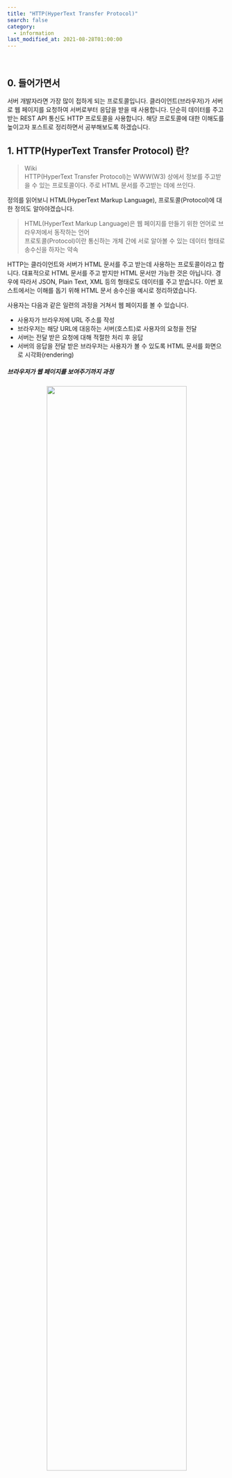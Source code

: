 ```yaml
---
title: "HTTP(HyperText Transfer Protocol)"
search: false
category:
  - information
last_modified_at: 2021-08-28T01:00:00
---
```


<br>

## 0. 들어가면서

서버 개발자라면 가장 많이 접하게 되는 프로토콜입니다. 
클라이언트(브라우저)가 서버로 웹 페이지를 요청하여 서버로부터 응답을 받을 때 사용합니다. 
단순히 데이터를 주고 받는 REST API 통신도 HTTP 프로토콜을 사용합니다. 
해당 프로토콜에 대한 이해도를 높이고자 포스트로 정리하면서 공부해보도록 하겠습니다.

## 1. HTTP(HyperText Transfer Protocol) 란?

> Wiki<br>
> HTTP(HyperText Transfer Protocol)는 WWW(W3) 상에서 정보를 주고받을 수 있는 프로토콜이다. 주로 HTML 문서를 주고받는 데에 쓰인다.

정의를 읽어보니 HTML(HyperText Markup Language), 프로토콜(Protocol)에 대한 정의도 알아야겠습니다. 

> HTML(HyperText Markup Language)은 웹 페이지를 만들기 위한 언어로 브라우저에서 동작하는 언어<br>
> 프로토콜(Protocol)이란 통신하는 개체 간에 서로 알아볼 수 있는 데이터 형태로 송수신을 하자는 약속 

HTTP는 클라이언트와 서버가 HTML 문서를 주고 받는데 사용하는 프로토콜이라고 합니다. 
대표적으로 HTML 문서를 주고 받지만 HTML 문서만 가능한 것은 아닙니다.
경우에 따라서 JSON, Plain Text, XML 등의 형태로도 데이터를 주고 받습니다. 
이번 포스트에서는 이해를 돕기 위해 HTML 문서 송수신을 예시로 정리하였습니다.

사용자는 다음과 같은 일련의 과정을 거쳐서 웹 페이지를 볼 수 있습니다. 
- 사용자가 브라우저에 URL 주소를 작성
- 브라우저는 해당 URL에 대응하는 서버(호스트)로 사용자의 요청을 전달
- 서버는 전달 받은 요청에 대해 적절한 처리 후 응답
- 서버의 응답을 전달 받은 브라우저는 사용자가 볼 수 있도록 HTML 문서를 화면으로 시각화(rendering)

##### 브라우저가 웹 페이지를 보여주기까지 과정
<p align="center"><img src="/images/http-1.JPG" width="80%"></p>

## 2. HTTP의 약속된 데이터 형태

### 2.1. 클라이언트 요청
클라이언트는 다음과 같은 메세지 형태로 서버에게 데이터를 요청합니다.
- Request Line - 요청 방법(method), 경로, 프로토콜 버전
- Request Headers - 기타 헤더 정보
- Request Message Body - 사용자가 추가적으로 전달하는 정보

<p align="center"><img src="/images/http-2.JPG" width="70%"></p>
<center>이미지 출처, HTTP Message Format 형식(Request Message & Response Message)</center><br>

### 2.2. 서버 응답
서버는 다음과 같은 메세지 형태로 클라이언트에게 응답합니다.
- Status Line - 프로토콜 버전, 상태 코드, 상태 메세지
- Response Header - 기타 헤더 정보
- Response Body - 서버가 클라이언트에게 전달하는 정보

<p align="center"><img src="/images/http-3.JPG" width="70%"></p>
<center>이미지 출처, HTTP Message Format 형식(Request Message & Response Message)</center><br>

## 3. HTTP 특징
HTTP 통신은 어떤 특징이 있는지 알아보겠습니다. 

### 3.1. 비연결성(Connectionless)
클라이언트와 서버가 연결을 맺은 후 서버가 응답을 마치면 맺은 연결을 끊어버리는 것을 의미합니다. 
서버는 불특정 다수의 클라이언트를 위해 서비스를 제공합니다. 
한번 요청한 클라이언트와 연결을 계속 유지하는 것은 리소스 사용 측면에서 서버에게 많은 부담을 줍니다. 
그렇기에 서버는 클라이언트의 요청에 대한 응답 후 연결을 유지하지 않습니다. 

클라이언트 입장에서 생각하면 조금 불편함이 있습니다. 
비연결성 특징은 클라이언트가 아직 필요한 요청이 더 있음에도 불구하고 매 요청마다 새로운 연결/해제 과정을 수행시킵니다.

<p align="center"><img src="/images/http-4.JPG" width="30%"></p>

### 3.2. 무상태(Stateless)
HTTP 통신의 비연결성으로 인해 발생하는 특징입니다. 
서버는 클라이언트의 요청에 대해 응답 후 연결을 유지하지 않기 때문에 클라이언트의 상태를 모릅니다. 
서버 입장에서는 항상 새로운 클라이언트입니다. 
이런 특징은 클라이언트에게 편리한 서비스를 제공하는데 제약을 주는데 이를 해결하기 위한 것이 쿠키(Cookie)와 세션(Session)입니다. 
자세한 내용은 [쿠키(Cookie)와 세션(Session)][cookie-and-session-link] 포스트를 읽어보시면 좋을 것 같습니다.

<p align="center"><img src="/images/http-5.JPG" width="30%"></p>

## 4. HTTP 동작 과정
1. 사용자가 웹 브라우저를 통해 찾고 싶은 웹 페이지의 URL 주소를 입력합니다.
1. 사용자가 입력한 URL 주소 중에서 도메인 네임(domain name) 부분을 DNS 서버에서 검색합니다.
  - 예를 들어 https://www.naver.com/ 인 경우에 도메인 이름은 naver.com 입니다.
  - 실제 네트워크에서 통신은 IP 주소를 기반으로 수행되기 때문에 해당 URL과 매칭되는 IP 주소를 DNS 서버에서 찾아야합니다.
1. DNS 서버에서 해당 도메인 네임에 해당하는 IP 주소를 찾아 사용자가 입력한 URL 정보와 함께 전달합니다.
1. 웹 페이지 URL 정보와 전달받은 IP 주소는 HTTP 프로토콜을 사용하여 HTTP 요청 메시지를 생성합니다.
1. 해당 IP 주소를 가진 서버로 전달된 HTTP 요청 메세지는 HTTP 프로토콜을 사용하여 URL 정보로 변환됩니다.
1. 서버는 해당 요청에 대해 적절한 수행 후 클라이언트에게 HTTP 응답 메세지를 전달합니다.
1. HTTP 응답은 다시 네트워크를 거쳐 클라이언트에게 전달됩니다.
1. 클라이언트에게 도착한 HTTP 응답 메세지는 HTTP 프로토콜에 의해 웹 페이지 데이터로 변환됩니다. 
1. 변환된 웹 페이지 데이터는 웹 브라우저에 의해 출력되어 사용자가 이를 볼 수 있습니다.

<p align="center"><img src="/images/http-6.JPG" width="80%"></p>
<center>이미지 출처, http://tcpschool.com/webbasic/works</center><br>

## 5. HTTP Method
클라이언트가 서버로 요청하는 방식을 의미합니다. 
어떤 요청 방법들이 있는지 확인해보도록 하겠습니다. 

### 5.1. 주요 메소드
가장 많이 사용되는 요청 방식들입니다. 
알고 있어야하고 각 메소드들이 어떤 특징을 가지는지 파악하고 있어야합니다.

#### 5.1.1. GET 메소드
- 서버 측에 존재하는 자원에 대한 요청입니다.
- 요청 파라미터가 URL에 노출되어 보안에 취약합니다.

#### 5.1.2. POST 메소드
- 새로운 자원을 생성할 때 사용합니다.
- 클라이언트는 서버로 정보를 보낼 때 HTTP BODY에 담아서 제출합니다.
- 새로운 자원이 생기면 **`Location:`** 헤더에 새로이 작성된 리소스의 URL 주소 정보를 담아 응답합니다.

#### 5.1.3. PUT 메소드
- 존재하는 자원에 대한 변경합니다.
- POST 방식처럼 정보를 제출하지만 정보 갱신 위주로 사용됩니다.
- PUT 메소드는 클라이언트가 서버 측 구현에 관여하는 것이므로 통상 세밀한 POST 메소드를 주로 사용합니다.

#### 5.1.4. DELETE 메소드
- 존재하는 자원에 대한 삭제를 요청할 때 사용합니다.
- 서버는 요청에 해당하는 리소스를 삭제합니다.
- 통상 동일한 구현이 가능한 POST 메소드 방식으로 대체됩니다.

### 5.2. 기타 메소드
주로 사용되지는 않지만 알고 있으면 좋겠죠?😃 함께 정리해보겠습니다.

#### 5.2.1. CONNECT 메소드
- 목적 리소스로 식별되는 서버로의 터널을 맺기 위해 사용하는 메소드입니다.
- <https://tools.ietf.org/html/rfc7231#section-4>

#### 5.2.2. HEAD 메소드
- 메세지 헤더(문서 정보)를 취득할 때 사용합니다.
- GET 요청과 비슷하지만 실제 문서를 요청하는 것은 아닌 메소드입니다.

#### 5.2.3. TRACE 메소드
- 요청 리소스가 수신되는 경로를 보여줍니다.
- 해당하는 리소스까지 이동하면서 loop-back 메세지를 전달합니다.

#### 5.2.4. OPTIONS 메소드
- 서버 측에서 제공하는 메소드가 무엇인지 확인할 때 사용합니다.
- 서버는 헤더 정보에 **`Allow: GET,POST,HEAD`** 와 같은 방식으로 자신이 처리할 수 있는 요청을 전달합니다.

#### 5.2.5. PATCH 메소드
- 리소스의 부분만 수정하는데 사용합니다.
- 서버가 자원을 수정하기 위해 동봉된 엔티티를 처리하는 방식에서 PUT 메소드와 차이가 있습니다.
- <https://tools.ietf.org/html/rfc5789#section-2>

### 5.3. HTTP 요청 메소드 별 특징 요약 (출처, https://ko.wikipedia.org/wiki/HTTP)

| HTTP 메소드 | RFC | 요청에 Body 존재 여부 | 응답에 Body 존재 여부 | 안전 | 멱등(Idempotent) | 캐시 가능 |
|:---:|:---:|:---:|:---:|:---:|:---:|:---:|
| GET | RFC 7231 | 아니오 | 예 | 예 | 예 | 예 |
| HEAD | RFC 7231 | 아니오 | 아니오 | 예 | 예 | 예 |
| POST | RFC 7231 | 예 | 예 | 아니오 | 아니오 | 예 |
| PUT | RFC 7231 | 예 | 예 | 아니오 | 예 | 아니오 |
| DELETE | RFC 7231 | 아니오 | 예 | 아니오 | 예 | 아니오 |
| CONNECT | RFC 7231 | 예 | 예 | 아니오 | 아니오 | 아니오 |
| OPTIONS | RFC 7231 | 선택 사항 | 예 | 예 | 예 | 아니오 |
| TRACE | RFC 7231 | 아니오 | 예 | 예 | 예 | 아니오 |
| PATCH | RFC 5789 | 예 | 예 | 아니오 | 아니오 | 예  |

## 6. HTTP Status Code
서버가 클라이언트에게 전달해주는 응답의 상태를 의미합니다. 
어떤 응답 코드들이 있는지 확인해보도록 하겠습니다. 
캡틴 판교님의 [프런트엔드 개발자가 알아야하는 HTTP 프로토콜 Part 1][captain-pangyo-link] 포스트를 참고하였습니다.

### 6.1. 1xx - 정보 교환
100번대의 상태 코드는 서버와 클라이언트 사이의 정보 교환을 위해 사용합니다.

- 100 -    Continue. 클라이언트로부터 일부 요청을 받았으니 나머지 요청 정보를 계속 보내주길 바랍니다.(HTTP 1.1에서 처음 등장)
- 101 - Switching Protocols. 서버는 클라이언트의 요청대로 Upgrade 헤더를 따라 다른 프로토콜로 바꿀 것입니다.(HTTP 1.1에서 처음 등장) 

### 6.2. 2xx - 성공
200번대의 상태 코드는 대부분 성공을 의미합니다.

- 200 - OK. GET 요청에 대한 성공입니다.
- 204 - No Content. 성공했으나 응답 본문에 데이터가 없습니다.
- 205 - Reset Content. 성공했으나 클라이언트의 화면을 새로 고침하도록 권고합니다.
- 206 - Partial Conent. 성공했으나 일부 범위의 데이터만 반환합니다.

### 6.3. 3xx - 리다이렉션
300번대의 상태 코드는 대부분 클라이언트가 이전 주소로 데이터를 요청하여 서버에서 새 URL로 리다이렉트를 유도하는 경우입니다.

- 300 - Multiple Choices. 최근에 옮겨진 데이터를 요청한 것 입니다. 
- 301 - Moved Permanently. 요청한 자원이 새 URL에 존재합니다.
- 303 - See Other. 요청한 자원이 임시 주소에 존재합니다.
- 304 - Not Modified. 요청한 자원이 변경되지 않았으므로 클라이언트에서 캐싱된 자원을 사용하도록 권고합니다.

### 6.4. 4xx - 클라이언트 에러
400번대 상태 코드는 대부분 클라이언트의 코드가 잘못된 경우입니다. 
유효하지 않은 자원을 요청했거나 요청이나 권한이 잘못된 경우 발생합니다.

- 400 - Bad Request, 잘못된 요청입니다.
- 401 - Unauthorized, 권한 없이 요청한 것입니다. Authorization 헤더가 잘못된 경우입니다.
- 403 - Forbidden, 서버에서 해당 자원에 대해 접근 금지라는 응답입니다.
- 405 - Method Not Allowed, 허용되지 않은 요청 메서드입니다.
- 409 - Conflict, 최신 자원이 아닌데 업데이트하는 경우입니다. 

### 6.5. 5xx - 서버 에러
500번대 상태 코드는 서버 쪽에서 오류가 난 경우입니다.
- 501 - Not Implemented, 요청한 동작에 대해 서버가 수행할 수 없는 경우
- 503 - Service Unavailable, 서버가 과부하 또는 유지 보수로 내려간 경우

## CLOSING
서버 개발자라면 필히 알아야하는 개념인 HTTP 프로토콜에 대해 3년이 지나서야 정리해보았습니다.  
처음 회사에서 프레임워크, 새로운 기술 스택 같은 것들에만 너무 현혹되어 기본을 놓치고 있었습니다. 
기본에 충실하면 프레임워크나 기술 스택에 대한 러닝 커브는 금새 극복할 수 있다는 것을 최근에 느끼고 있습니다. 

최근에 이직 준비를 하면서 주변 정보와 제가 겪은 면접 질문들을 보면 대체로 아래와 같습니다.

##### SI 기업 
- Spring 프레임워크 사용할 줄 아십니까?
- React 사용할 줄 아십니까?
- Kafka 사용해보셨나요?

##### IT 서비스 기업
- HTTP 프로토콜에 대해 설명해주세요.
- HTTPS 내부 메커니즘에 대해 이야기해주세요.
- Java가 주 언어이니 JVM에 대해 설명해주실 수 있나요?
- RDB와 NoSql에 차이점을 알려주실 수 있나요?
- 스레드가 하나인 어플리케이션에서 Non Blocking IO 방식을 구현할 수 있을까요? 

SI 기업들은 대체로 사용한 기술 스택을 사용할 줄 아느냐에 대한 질문이었다면 
IT 서비스 기업들은 경력직 지원임에도 불구하고 정말 기본적인 것들에서부터 심오한 질문들이 많은 것 같습니다. 

#### REFERENCE
- [[Internet] HTTP? 개념잡기 통신과정-IMBETPY][http-blog-link-0]
- [HTTP 통신][http-blog-link-1]
- [HTTP Message Format 형식(Request Message & Response Message)][http-blog-link-2]
- <https://ko.wikipedia.org/wiki/HTTP>
- <http://tcpschool.com/webbasic/works>
- <https://victorydntmd.tistory.com/286>
- <http://www.ktword.co.kr/abbr_view.php?m_temp1=3791>
- <https://developer.mozilla.org/ko/docs/Web/HTTP/Overview>
- <https://joshua1988.github.io/web-development/http-part1/>
- <https://junhyunny.github.io/information/cookie-and-session/>

[http-blog-link-0]: https://velog.io/@doomchit_3/Internet-HTTP-%EA%B0%9C%EB%85%90%EC%B0%A8%EB%A0%B7-IMBETPY
[http-blog-link-1]: https://hyojin96.tistory.com/entry/HTTP-%ED%86%B5%EC%8B%A0
[http-blog-link-2]: https://m.blog.naver.com/PostView.nhn?blogId=allstar927&logNo=90161809512&proxyReferer=https:%2F%2Fwww.google.com%2F
[cookie-and-session-link]: https://junhyunny.github.io/information/cookie-and-session/
[captain-pangyo-link]: https://joshua1988.github.io/web-development/http-part1/